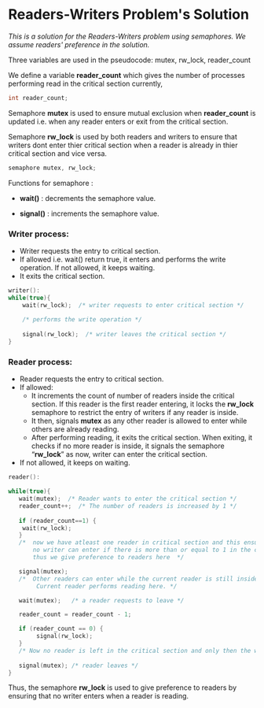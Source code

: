 # Readers-Writers Problem's Solution

*This is a solution for the Readers-Writers problem using semaphores. We assume readers' preference in the solution.*

Three variables are used in the pseudocode: mutex, rw_lock, reader_count 

We define a variable **reader_count** which gives the number of processes performing read in the critical section currently,
```c++
int reader_count; 
```
Semaphore **mutex** is used to ensure mutual exclusion when **reader_count** is updated i.e. when any reader enters or exit from the critical section. 

Semaphore **rw_lock** is used by both readers and writers to ensure that writers dont enter thier critical section when a reader is already in thier critical section and vice versa. 
```c++
semaphore mutex, rw_lock; 
```
Functions for semaphore : 

* **wait()** : decrements the semaphore value. 

* **signal()** : increments the semaphore value. 

### Writer process:
 

* Writer requests the entry to critical section.
* If allowed i.e. wait() return true, it enters and performs the write operation. If not allowed, it keeps waiting.
* It exits the critical section.

```c++
writer():
while(true){
    wait(rw_lock);  /* writer requests to enter critical section */
    
    /* performs the write operation */
    
    signal(rw_lock);  /* writer leaves the critical section */
} 
```

### Reader process: 
 
* Reader requests the entry to critical section.
* If allowed: 
    - It increments the count of number of readers inside the critical section. If this reader is the first reader entering, it locks the **rw_lock** semaphore to restrict the entry of writers if any reader is inside.
    - It then, signals **mutex** as any other reader is allowed to enter while others are already reading.
    - After performing reading, it exits the critical section. When exiting, it checks if no more reader is inside, it signals the semaphore “**rw_lock**” as now, writer can enter the critical section.
* If not allowed, it keeps on waiting.
```c++
reader():

while(true){
   wait(mutex);  /* Reader wants to enter the critical section */
   reader_count++;  /* The number of readers is increased by 1 */          
   
   if (reader_count==1) {    
	wait(rw_lock);    
   }    
   /*  now we have atleast one reader in critical section and this ensures that
       no writer can enter if there is more than or equal to 1 in the critical section 
       thus we give preference to readers here  */           

   signal(mutex); 
   /*  Other readers can enter while the current reader is still inside the critical section.          
      	Current reader performs reading here. */

   wait(mutex);   /* a reader requests to leave */

   reader_count = reader_count - 1;

   if (reader_count == 0) {
        signal(rw_lock);
   }  
   /* Now no reader is left in the critical section and only then the writers can enter */
   
   signal(mutex); /* reader leaves */ 
}
```

Thus, the semaphore **rw_lock** is used to give preference to readers by ensuring that no writer enters when a reader is reading.
